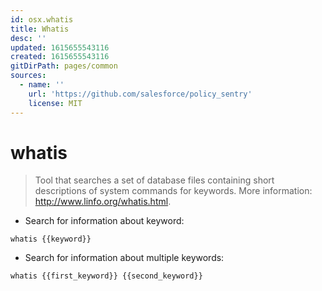 ```yaml
---
id: osx.whatis
title: Whatis
desc: ''
updated: 1615655543116
created: 1615655543116
gitDirPath: pages/common
sources:
  - name: ''
    url: 'https://github.com/salesforce/policy_sentry'
    license: MIT
---
```

# whatis

> Tool that searches a set of database files containing short descriptions of system commands for keywords.
> More information: <http://www.linfo.org/whatis.html>.

- Search for information about keyword:

`whatis {{keyword}}`

- Search for information about multiple keywords:

`whatis {{first_keyword}} {{second_keyword}}`

